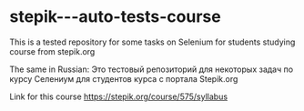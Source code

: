 # stepik---auto-tests-course
This is a tested repository for some tasks on Selenium for students studying course from stepik.org 

The same in Russian:
Это тестовый  репозиторий для некоторых задач по курсу Селениум для студентов курса с портала Stepik.org 

Link for this course https://stepik.org/course/575/syllabus
